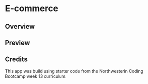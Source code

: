 # E-commerce



## Overview

## Preview

## Credits
This app was build using starter code from the Northwesterin Coding Bootcamp week 13 curriculum. 